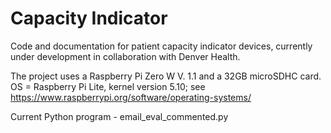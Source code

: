 # Capacity Indicator
Code and documentation for patient capacity indicator devices, currently under development in collaboration with Denver Health.

The project uses a Raspberry Pi Zero W V. 1.1 and a 32GB microSDHC card.
OS = Raspberry Pi Lite, kernel version 5.10; see https://www.raspberrypi.org/software/operating-systems/

Current Python program - email_eval_commented.py
